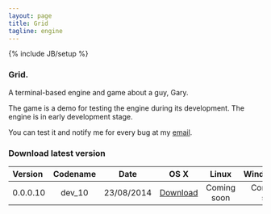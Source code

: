 ```yaml
---
layout: page
title: Grid
tagline: engine
---
```

{% include JB/setup %}

### Grid.
A terminal-based engine and game about a guy, Gary.

The game is a demo for testing the engine during its development. The engine is in early development stage.

You can test it and notify me for every bug at my [email](mailto:giovanni.grc96@gmail.com).

### Download latest version

Version | Codename | Date | OS X | Linux | Windows
:--- | :---: | :---: | :---: | :---: | ---:
0.0.0.10 | dev_10 | 23/08/2014 | [Download](https://www.dropbox.com/s/talag83bh1m9s2m/grid-osx?dl=0)| Coming soon | Coming soon
